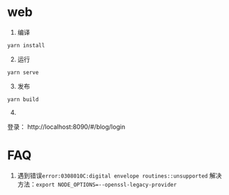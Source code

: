 # web

1. 编译
```
yarn install
```

2. 运行
```
yarn serve
```
3. 发布
```
yarn build
```
4.
登录：
http://localhost:8090/#/blog/login

# FAQ
1. 遇到错误`error:0308010C:digital envelope routines::unsupported`
解决方法：`export NODE_OPTIONS=--openssl-legacy-provider`